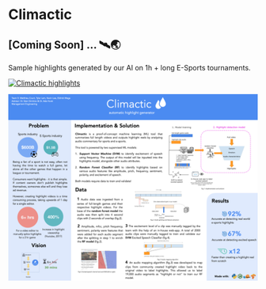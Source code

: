 # Climactic

## [Coming Soon] ... 🛰🌏
Sample highlights generated by our AI on 1h + long E-Sports tournaments.

[![Climactic highlights](https://img.youtube.com/vi/gWqiqfGBLKc&feature=youtu.be&fbclid=IwAR3F82wbDMzWd9uUpctyKKEJGCDUViWLXEST4mF6dngfYeW0tZWLxq3f_C4/maxresdefault.jpg)](https://www.youtube.com/watch?v=gWqiqfGBLKc&feature=youtu.be&fbclid=IwAR3F82wbDMzWd9uUpctyKKEJGCDUViWLXEST4mF6dngfYeW0tZWLxq3f_C4)
<p align="center">
  <img width="700", src="datastore/images/poster.png">
</p>
